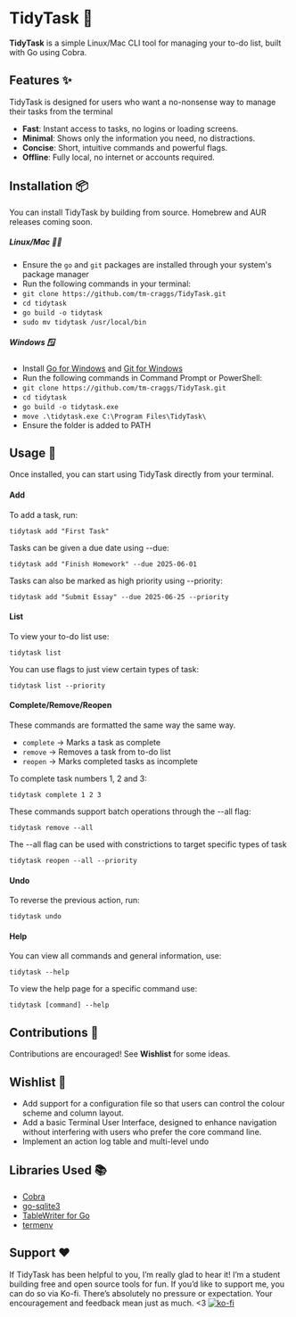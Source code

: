 # TidyTask 🫧

**TidyTask** is a simple Linux/Mac CLI tool for managing your to-do list, built with Go using Cobra.

## Features ✨
TidyTask is designed for users who want a no-nonsense way to manage their tasks from the terminal 

- **Fast**: Instant access to tasks, no logins or loading screens.
- **Minimal**: Shows only the information you need, no distractions. 
- **Concise**: Short, intuitive commands and powerful flags.
- **Offline**: Fully local, no internet or accounts required.

## Installation 📦
You can install TidyTask by building from source. Homebrew and AUR releases coming soon. 

##### Linux/Mac 🐧🍎
- Ensure the `go` and `git` packages are installed through your system's package manager
- Run the following commands in your terminal:
- `git clone https://github.com/tm-craggs/TidyTask.git`
- `cd tidytask`
- `go build -o tidytask`
- `sudo mv tidytask /usr/local/bin` 

##### Windows 🪟
- Install [Go for Windows](https://go.dev/dl/) and [Git for Windows](https://git-scm.com/downloads/win)
- Run the following commands in Command Prompt or PowerShell:
- `git clone https://github.com/tm-craggs/TidyTask.git`
- `cd tidytask`
- `go build -o tidytask.exe`
- `move .\tidytask.exe C:\Program Files\TidyTask\`
- Ensure the folder is added to PATH

## Usage 🚀
Once installed, you can start using TidyTask directly from your terminal.

#### Add

To add a task, run:
```
tidytask add "First Task"
```

Tasks can be given a due date using --due:
```
tidytask add "Finish Homework" --due 2025-06-01
```

Tasks can also be marked as high priority using --priority:
```
tidytask add "Submit Essay" --due 2025-06-25 --priority
```
#### List

To view your to-do list use:
```
tidytask list
```

You can use flags to just view certain types of task:
```
tidytask list --priority
```

#### Complete/Remove/Reopen
These commands are formatted the same way the same way.
- `complete` → Marks a task as complete
- `remove` → Removes a task from to-do list
- `reopen` → Marks completed tasks as incomplete

To complete task numbers 1, 2 and 3:
```
tidytask complete 1 2 3
```

These commands support batch operations through the --all flag:
```
tidytask remove --all
```

The --all flag can be used with constrictions to target specific types of task
```
tidytask reopen --all --priority
```

#### Undo

To reverse the previous action, run:
```
tidytask undo
```

#### Help
You can view all commands and general information, use:
```
tidytask --help
```
To view the help page for a specific command use:
```
tidytask [command] --help
```

## Contributions 🤝
Contributions are encouraged! See **Wishlist** for some ideas.

## Wishlist 💭
- Add support for a configuration file so that users can control the colour scheme and column layout.
- Add a basic Terminal User Interface, designed to enhance navigation without interfering with users who 
prefer the core command line.
- Implement an action log table and multi-level undo

## Libraries Used 📚
- [Cobra](https://github.com/spf13/cobra.git)
- [go-sqlite3](https://github.com/mattn/go-sqlite3.git)
- [TableWriter for Go](https://github.com/olekukonko/tablewriter.git)
- [termenv](https://github.com/muesli/termenv)

## Support ❤️
If TidyTask has been helpful to you, I’m really glad to hear it!
I’m a student building free and open source tools for fun. If you’d like to support me, you can do so via Ko-fi. There’s absolutely no pressure or expectation. Your encouragement and feedback mean just as much. <3
[![ko-fi](https://ko-fi.com/img/githubbutton_sm.svg)](https://ko-fi.com/G2G81GQB6Y)
